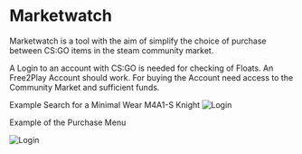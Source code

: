 # Marketwatch
Marketwatch is a tool with the aim of simplify the choice of purchase between CS:GO items in the steam community market.

A Login to an account with CS:GO is needed for checking of Floats. An Free2Play Account should work. For buying the Account need access to the Community Market and sufficient funds.

Example Search for a Minimal Wear M4A1-S Knight
![Login](http://marketwatch.mooo.com/Marketwatch/MarketwatchMain.png)

Example of the Purchase Menu

![Login](http://marketwatch.mooo.com/Marketwatch/MarketwatchBuy.png)
